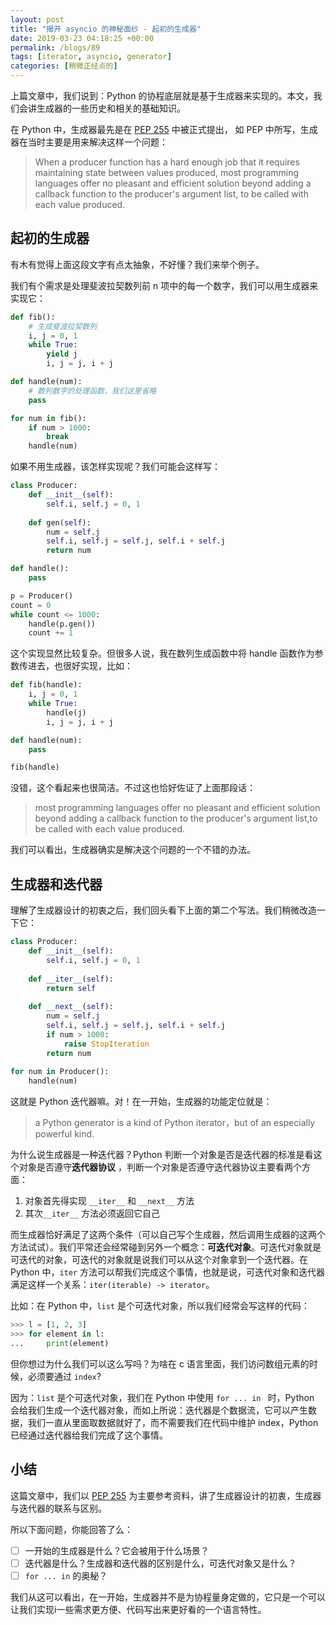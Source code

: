 ```yaml
---
layout: post
title: "揭开 asyncio 的神秘面纱 - 起初的生成器"
date: 2019-03-23 04:18:25 +00:00
permalink: /blogs/89
tags: [iterator, asyncio, generator]
categories: [稍微正经点的]
---
```

上篇文章中，我们说到：Python 的协程底层就是基于生成器来实现的。本文，我们会讲生成器的一些历史和相关的基础知识。

在 Python 中，生成器最先是在 [PEP 255][pep255] 中被正式提出，
如 PEP 中所写，生成器在当时主要是用来解决这样一个问题：

> When a producer function has a hard enough job that it requires maintaining
> state between values produced, most programming languages offer no pleasant
> and efficient solution beyond adding a callback function to the producer's argument list,
> to be called with each value produced.

## 起初的生成器

有木有觉得上面这段文字有点太抽象，不好懂？我们来举个例子。

我们有个需求是处理斐波拉契数列前 n 项中的每一个数字，我们可以用生成器来实现它：

```python
def fib():
    # 生成斐波拉契数列
    i, j = 0, 1
    while True:
    	yield j
    	i, j = j, i + j

def handle(num):
    # 数列数字的处理函数，我们这里省略
    pass

for num in fib():
    if num > 1000:
        break
    handle(num)
```

如果不用生成器，该怎样实现呢？我们可能会这样写：

```python
class Producer:
    def __init__(self):
        self.i, self.j = 0, 1
        
    def gen(self):
        num = self.j
        self.i, self.j = self.j, self.i + self.j
        return num

def handle():
    pass

p = Producer()
count = 0
while count <= 1000:
    handle(p.gen())
    count += 1
```

这个实现显然比较复杂。但很多人说，我在数列生成函数中将 handle 函数作为参数传进去，也很好实现，比如：

```python
def fib(handle):
    i, j = 0, 1
    while True:
    	handle(j)
    	i, j = j, i + j

def handle(num):
    pass

fib(handle)
```

没错，这个看起来也很简洁。不过这也恰好佐证了上面那段话：

> most programming languages offer no pleasant and efficient solution beyond adding a callback function to the producer's argument list,to be called with each value produced.

我们可以看出，生成器确实是解决这个问题的一个不错的办法。

## 生成器和迭代器

理解了生成器设计的初衷之后，我们回头看下上面的第二个写法。我们稍微改造一下它：

```python
class Producer:
    def __init__(self):
        self.i, self.j = 0, 1
        
    def __iter__(self):
        return self
        
    def __next__(self):
        num = self.j
        self.i, self.j = self.j, self.i + self.j
        if num > 1000:
        	raise StopIteration
        return num
   
for num in Producer():
    handle(num)
```

这就是 Python 迭代器嘛。对！在一开始，生成器的功能定位就是：

> a Python generator is a kind of Python iterator，but of an especially powerful kind. 

为什么说生成器是一种迭代器？Python 判断一个对象是否是迭代器的标准是看这个对象是否遵守**迭代器协议** ，判断一个对象是否遵守迭代器协议主要看两个方面：

1. 对象首先得实现 `__iter__` 和 `__next__` 方法
2. 其次`__iter__` 方法必须返回它自己

而生成器恰好满足了这两个条件（可以自己写个生成器，然后调用生成器的这两个方法试试）。我们平常还会经常碰到另外一个概念：**可迭代对象**。可迭代对象就是可迭代的对象，可迭代的对象就是说我们可以从这个对象拿到一个迭代器。在 Python 中，`iter` 方法可以帮我们完成这个事情，也就是说，可迭代对象和迭代器满足这样一个关系：`iter(iterable) -> iterator`。

比如：在 Python 中，`list` 是个可迭代对象，所以我们经常会写这样的代码：

```python
>>> l = [1, 2, 3]
>>> for element in l:
...     print(element)
```

但你想过为什么我们可以这么写吗？为啥在 c 语言里面，我们访问数组元素的时候，必须要通过 `index`?

因为：`list` 是个可迭代对象，我们在 Python 中使用  `for ... in ` 时，Python 会给我们生成一个迭代器对象，而如上所说：迭代器是个数据流，它可以产生数据，我们一直从里面取数据就好了，而不需要我们在代码中维护 index，Python 已经通过迭代器给我们完成了这个事情。

## 小结

这篇文章中，我们以 [PEP 255][pep255] 为主要参考资料，讲了生成器设计的初衷，生成器与迭代器的联系与区别。

所以下面问题，你能回答了么：

- [ ] 一开始的生成器是什么？它会被用于什么场景？
- [ ] 迭代器是什么？生成器和迭代器的区别是什么，可迭代对象又是什么？
- [ ] `for ... in` 的奥秘？

我们从这可以看出，在一开始，生成器并不是为协程量身定做的，它只是一个可以让我们实现i一些需求更方便、代码写出来更好看的一个语言特性。

[pep255]: https://www.python.org/dev/peps/pep-0255/